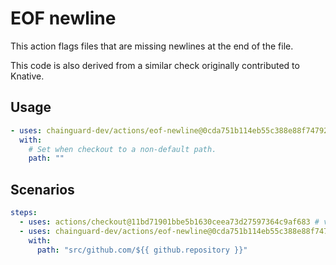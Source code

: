 # EOF newline

This action flags files that are missing newlines at the end of the file.

This code is also derived from a similar check originally contributed to
Knative.

## Usage

```yaml
- uses: chainguard-dev/actions/eof-newline@0cda751b114eb55c388e88f7479292668165602a # v1.0.2
  with:
    # Set when checkout to a non-default path.
    path: ""
```

## Scenarios

```yaml
steps:
  - uses: actions/checkout@11bd71901bbe5b1630ceea73d27597364c9af683 # v4.2.2
  - uses: chainguard-dev/actions/eof-newline@0cda751b114eb55c388e88f7479292668165602a # v1.0.2
    with:
      path: "src/github.com/${{ github.repository }}"
```
